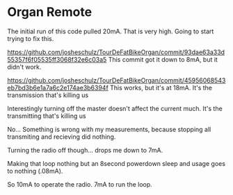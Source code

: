 Organ Remote
============

The initial run of this code pulled 20mA.  That is very high.  Going to start trying to fix this.

https://github.com/josheschulz/TourDeFatBikeOrgan/commit/93dae63a33d55357f6f05535ff3068f32e6c03a5
This commit got it down to 8mA, but it didn't work.

https://github.com/josheschulz/TourDeFatBikeOrgan/commit/45956068543eb7bd3b6e1a7a6c2e174ae3b6394f
This works, but it's at 18mA.  It's the transmission that's killing us

Interestingly turning off the master doesn't affect the current much.  It's the transmitting that's killing us

No... Something is wrong with my measurements, because stopping all transmiting and recieving did nothing.

Turning the radio off though... drops me down to 7mA.

Making that loop nothing but an 8second powerdown sleep and usage goes to nothing (.08mA).

So 10mA to operate the radio.  7mA to run the loop.
